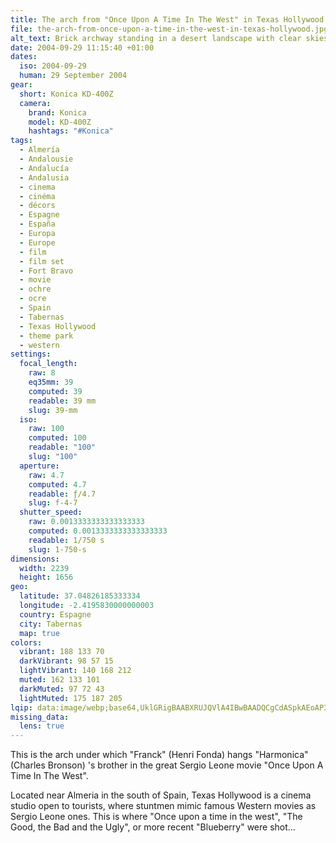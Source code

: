 ```yaml
---
title: The arch from "Once Upon A Time In The West" in Texas Hollywood
file: the-arch-from-once-upon-a-time-in-the-west-in-texas-hollywood.jpg
alt_text: Brick archway standing in a desert landscape with clear skies.
date: 2004-09-29 11:15:40 +01:00
dates:
  iso: 2004-09-29
  human: 29 September 2004
gear:
  short: Konica KD-400Z
  camera:
    brand: Konica
    model: KD-400Z
    hashtags: "#Konica"
tags:
  - Almería
  - Andalousie
  - Andalucía
  - Andalusia
  - cinema
  - cinéma
  - décors
  - Espagne
  - España
  - Europa
  - Europe
  - film
  - film set
  - Fort Bravo
  - movie
  - ochre
  - ocre
  - Spain
  - Tabernas
  - Texas Hollywood
  - theme park
  - western
settings:
  focal_length:
    raw: 8
    eq35mm: 39
    computed: 39
    readable: 39 mm
    slug: 39-mm
  iso:
    raw: 100
    computed: 100
    readable: "100"
    slug: "100"
  aperture:
    raw: 4.7
    computed: 4.7
    readable: ƒ/4.7
    slug: f-4-7
  shutter_speed:
    raw: 0.0013333333333333333
    computed: 0.0013333333333333333
    readable: 1/750 s
    slug: 1-750-s
dimensions:
  width: 2239
  height: 1656
geo:
  latitude: 37.04826185333334
  longitude: -2.4195830000000003
  country: Espagne
  city: Tabernas
  map: true
colors:
  vibrant: 188 133 70
  darkVibrant: 98 57 15
  lightVibrant: 140 168 212
  muted: 162 133 101
  darkMuted: 97 72 43
  lightMuted: 175 187 205
lqip: data:image/webp;base64,UklGRigBAABXRUJQVlA4IBwBAADQCgCdASpkAEoAP3GsyF00rTIzKvlacpAuCWMAzNNT22FmtdnFIV5SFLmB4jaPrgQY8IJ+QmWMfxz+puy+TRYwrIa8dFz6PX0zFTLmiyKAbCSIFzvcl5fEmc9U1DYjGAD+oI2D/bKBPW+g+LjJ66Dmp17P7MHyoGCcbICebbXgQSyZUR98Hj9jOPl7C3WLat4VbWllvpJXID2Gazw0FoYGPzZvi63Z/fIWq9iyGaLdN60ssILO66aSSiCQ0FmguyToLeVKJJ+Ksmkjek9gMTx7WnYkxJ2n5dcp9rG8SYGbbmolSOP9QY7Ncjb9X78xAok/Ad0YuEnPUy2l71Yniz3BfJt9PNvNuxkQBrxCVTL/ypTaj7+dvCcDxv/gAA==
missing_data:
  lens: true
---
```


This is the arch under which "Franck" (Henri Fonda) hangs "Harmonica" (Charles Bronson) 's brother in the great Sergio Leone movie  "Once Upon A Time In The West".

Located near Almeria in the south of Spain, Texas Hollywood is a cinema studio open to tourists, where stuntmen mimic famous Western movies as Sergio Leone ones. This is where "Once upon a time in the west", "The Good, the Bad and the Ugly", or more recent "Blueberry" were shot...
